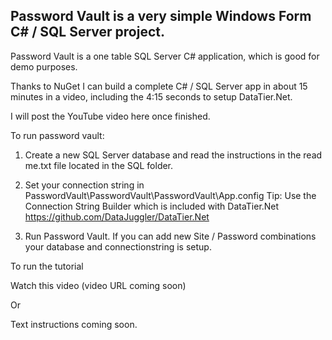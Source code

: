 ## Password Vault is a very simple Windows Form C# / SQL Server project.

Password Vault is a one table SQL Server C# application, which is good for demo purposes.

Thanks to NuGet I can build a complete C# / SQL Server app in about 15 minutes in a video, including the
4:15 seconds to setup DataTier.Net.

I will post the YouTube video here once finished.

To run password vault:

1. Create a new SQL Server database and read the instructions in the read me.txt file located in the SQL folder.

2. Set your connection string in PasswordVault\PasswordVault\PasswordVault\App.config
    Tip: Use the Connection String Builder which is included with DataTier.Net
    https://github.com/DataJuggler/DataTier.Net

3. Run Password Vault. If you can add new Site / Password combinations your database and connectionstring
is setup.

To run the tutorial

Watch this video (video URL coming soon)

Or

Text instructions coming soon.


